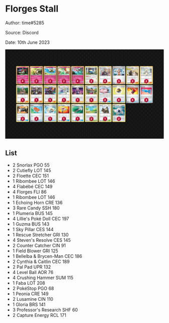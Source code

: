 # Florges Stall

Author: time#5285

Source: Discord

Date: 10th June 2023

![decklist](../images/../../images/SVI/Florges%20Stall/2-%20Florges%20Stall.png)

## List

* 2 Snorlax PGO 55
* 2 Cutiefly LOT 145
* 2 Floette CEC 151
* 1 Ribombee LOT 146
* 4 Flabébé CEC 149
* 4 Florges FLI 86
* 1 Ribombee LOT 146
* 1 Echoing Horn CRE 136
* 3 Rare Candy SSH 180
* 1 Plumeria BUS 145
* 4 Lillie's Poké Doll CEC 197
* 1 Guzma BUS 143
* 1 Sky Pillar CES 144
* 1 Rescue Stretcher GRI 130
* 4 Steven's Resolve CES 145
* 2 Counter Catcher CIN 91
* 1 Field Blower GRI 125
* 1 Bellelba & Brycen-Man CEC 186
* 2 Cynthia & Caitlin CEC 189
* 2 Pal Pad UPR 132
* 4 Level Ball AOR 76
* 4 Crushing Hammer SUM 115
* 1 Faba LOT 208
* 2 PokéStop PGO 68
* 1 Peonia CRE 149
* 2 Lusamine CIN 110
* 1 Gloria BRS 141
* 3 Professor's Research SHF 60
* 2 Capture Energy RCL 171
